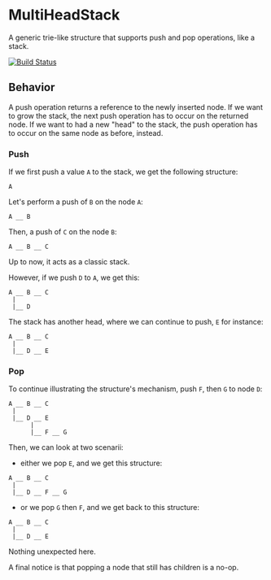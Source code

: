 # MultiHeadStack

A generic trie-like structure that supports push and pop operations, like a stack.

[![Build Status](https://jenkins.remi-saurel.com/buildStatus/icon?job=MultiHeadStack)](https://jenkins.remi-saurel.com/job/MultiHeadStack/)

## Behavior

A push operation returns a reference to the newly inserted node. If we want to grow the stack, the next push operation
has to occur on the returned node. If we want to had a new "head" to the stack, the push operation has to occur on the
same node as before, instead.

### Push
If we first push a value `A` to the stack, we get the following structure:
```
A
```

Let's perform a push of `B` on the node `A`:
```
A __ B
```

Then, a push of `C` on the node `B`:
```
A __ B __ C
```

Up to now, it acts as a classic stack.

However, if we push `D` to `A`, we get this:
```
A __ B __ C
 |
 |__ D
```

The stack has another head, where we can continue to push, `E` for instance:

```
A __ B __ C
 |
 |__ D __ E
```

### Pop

To continue illustrating the structure's mechanism, push `F`, then `G` to node `D`:
```
A __ B __ C
 |
 |__ D __ E
      |
      |__ F __ G
```

Then, we can look at two scenarii:
* either we pop `E`, and we get this structure:
```
A __ B __ C
 |
 |__ D __ F __ G
```
* or we pop `G` then `F`, and we get back to this structure:
```
A __ B __ C
 |
 |__ D __ E
```

Nothing unexpected here.

A final notice is that popping a node that still has children is a no-op.
